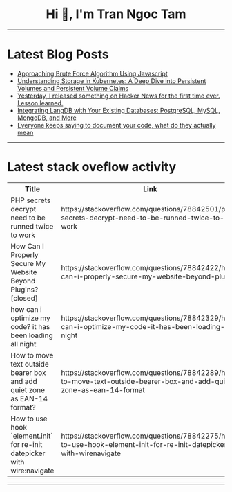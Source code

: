 <h1 align="center">Hi 👋, I'm Tran Ngoc Tam</h1>

---

# Latest Blog Posts 
<!-- BLOG-POST-LIST:START -->
- [Approaching Brute Force Algorithm Using Javascript](https://dev.to/ashutoshsarangi/approaching-brute-force-algorithm-using-javascript-4ppl)
- [Understanding Storage in Kubernetes: A Deep Dive into Persistent Volumes and Persistent Volume Claims](https://dev.to/jensen1806/understanding-storage-in-kubernetes-a-deep-dive-into-persistent-volumes-and-persistent-volume-claims-e6k)
- [Yesterday, I released something on Hacker News for the first time ever. Lesson learned.](https://dev.to/rita/yesterday-i-released-something-on-hacker-news-for-the-first-time-ever-5487)
- [Integrating LangDB with Your Existing Databases: PostgreSQL, MySQL, MongoDB, and More](https://dev.to/mrunmaylangdb/integrating-langdb-with-your-existing-databases-postgresql-mysql-mongodb-and-more-ed0)
- [Everyone keeps saying to document your code, what do they actually mean](https://dev.to/dunsincodes/everyone-keeps-saying-to-document-your-code-what-do-they-actually-mean-4fin)
<!-- BLOG-POST-LIST:END -->

---

# Latest stack oveflow activity
<table>
  <tr><th>Title</th><th>Link</th></tr>
  <!-- STACKOVERFLOW:START --><tr><td>PHP secrets decrypt need to be runned twice to work</td><td>https://stackoverflow.com/questions/78842501/php-secrets-decrypt-need-to-be-runned-twice-to-work</td></tr><tr><td>How Can I Properly Secure My Website Beyond Plugins? [closed]</td><td>https://stackoverflow.com/questions/78842422/how-can-i-properly-secure-my-website-beyond-plugins</td></tr><tr><td>how can i optimize my code? it has been loading all night</td><td>https://stackoverflow.com/questions/78842329/how-can-i-optimize-my-code-it-has-been-loading-all-night</td></tr><tr><td>How to move text outside bearer box and add quiet zone as EAN-14 format?</td><td>https://stackoverflow.com/questions/78842289/how-to-move-text-outside-bearer-box-and-add-quiet-zone-as-ean-14-format</td></tr><tr><td>How to use hook `element.init` for re-init datepicker with wire:navigate</td><td>https://stackoverflow.com/questions/78842275/how-to-use-hook-element-init-for-re-init-datepicker-with-wirenavigate</td></tr><!-- STACKOVERFLOW:END -->
</table>

---


